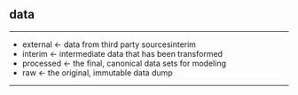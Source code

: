 ## data
___
* external  <- data from third party sourcesinterim
* interim   <- intermediate data that has been transformed
* processed <- the final, canonical data sets for modeling
* raw 	  <- the original, immutable data dump
___